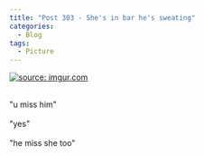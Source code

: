 ```yaml
---
title: "Post 303 - She's in bar he's sweating"
categories:
  - Blog
tags:
  - Picture
---
```


<a href="https://imgur.com/XGv3uLX"><img src="https://i.imgur.com/XGv3uLX.jpg" title="source: imgur.com" /></a>

<br/>
"u miss him"
<br/>
<br/>
"yes"
<br/>
<br/>
"he miss she too"

<script src="https://utteranc.es/client.js"
        repo="serendipityinlife/serendipityinlife.github.io"
        issue-term="pathname"
        theme="github-light"
        crossorigin="anonymous"
        async>
</script>

